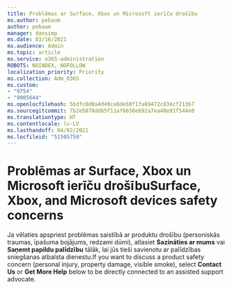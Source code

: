 ```yaml
---
title: Problēmas ar Surface, Xbox un Microsoft ierīču drošību
ms.author: pebaum
author: pebaum
manager: dansimp
ms.date: 03/16/2021
ms.audience: Admin
ms.topic: article
ms.service: o365-administration
ROBOTS: NOINDEX, NOFOLLOW
localization_priority: Priority
ms.collection: Adm_O365
ms.custom:
- "9754"
- "9005644"
ms.openlocfilehash: 5bdfc0d0a4d49ce8de50f1fa69472c834cf213b7
ms.sourcegitcommit: 7b2e5078dd65f11af6650e692a7ea48e91f544e0
ms.translationtype: HT
ms.contentlocale: lv-LV
ms.lasthandoff: 04/02/2021
ms.locfileid: "51505759"
---
```

# <a name="surface-xbox-and-microsoft-devices-safety-concerns"></a><span data-ttu-id="97619-102">Problēmas ar Surface, Xbox un Microsoft ierīču drošību</span><span class="sxs-lookup"><span data-stu-id="97619-102">Surface, Xbox, and Microsoft devices safety concerns</span></span>

<span data-ttu-id="97619-103">Ja vēlaties apspriest problēmas saistībā ar produktu drošību (personiskās traumas, īpašuma bojājums, redzami dūmi), atlasiet **Sazināties ar mums** vai **Saņemt papildu palīdzību** tālāk, lai jūs tieši savienotu ar palīdzības sniegšanas atbalsta dienestu.</span><span class="sxs-lookup"><span data-stu-id="97619-103">If you want to discuss a product safety concern (personal injury, property damage, visible smoke), select **Contact Us** or **Get More Help** below to be directly connected to an assisted support advocate.</span></span>